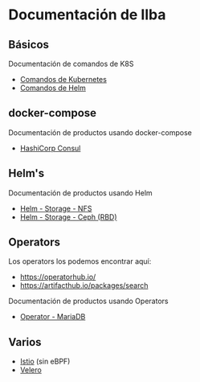 # Documentación de Ilba

## Básicos

Documentación de comandos de K8S

* [Comandos de Kubernetes](./Comandos-Kubernetes/README.md)
* [Comandos de Helm](./Comandos-Helm/README.md)

## docker-compose

Documentación de productos usando docker-compose

* [HashiCorp Consul](./DC-HashiCorp-Consul/README.md)

## Helm's

Documentación de productos usando Helm

* [Helm - Storage - NFS](./Helm-Storage-NFS/README.md)
* [Helm - Storage - Ceph (RBD)](./Helm-Storage-Ceph-RBD/README.md)

## Operators

Los operators los podemos encontrar aquí:
* https://operatorhub.io/
* https://artifacthub.io/packages/search

Documentación de productos usando Operators

* [Operator - MariaDB](./Operator-MariaDB/README.md)

## Varios

* [Istio](./Varios-Istio/README.md) (sin eBPF)
* [Velero](./Varios-Velero/README.md)